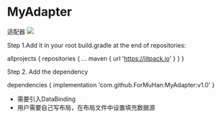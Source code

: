 # MyAdapter
适配器
[![](https://jitpack.io/v/ForMuHan/MyAdapter.svg)](https://jitpack.io/#ForMuHan/MyAdapter)

 Step 1.Add it in your root build.gradle at the end of repositories:


  allprojects {
		repositories {
			...
			maven { url 'https://jitpack.io' }
		}
	}

  
  Step 2. Add the dependency
  


  dependencies {
	        implementation 'com.github.ForMuHan:MyAdapter:v1.0'
	}


- 需要引入DataBinding
- 用户需要自己写布局，在布局文件中设置填充数据源
